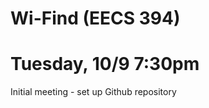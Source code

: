 Wi-Find (EECS 394)
==================

# Tuesday, 10/9 7:30pm
Initial meeting - set up Github repository

